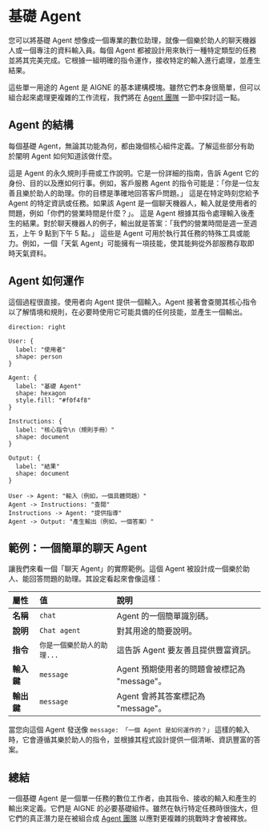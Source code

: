 # 基礎 Agent

您可以將基礎 Agent 想像成一個專業的數位助理，就像一個樂於助人的聊天機器人或一個專注的資料輸入員。每個 Agent 都被設計用來執行一種特定類型的任務並將其完美完成。它根據一組明確的指令運作，接收特定的輸入進行處理，並產生結果。

這些單一用途的 Agent 是 AIGNE 的基本建構模塊。雖然它們本身很簡單，但可以組合起來處理更複雜的工作流程，我們將在 [Agent 團隊](./user-guide-understanding-agents-agent-teams.md) 一節中探討這一點。

## Agent 的結構

每個基礎 Agent，無論其功能為何，都由幾個核心組件定義。了解這些部分有助於闡明 Agent 如何知道該做什麼。

<x-cards data-columns="2">
  <x-card data-title="指令" data-icon="lucide:book-marked">
    這是 Agent 的永久規則手冊或工作說明。它是一份詳細的指南，告訴 Agent 它的身份、目的以及應如何行事。例如，客戶服務 Agent 的指令可能是：「你是一位友善且樂於助人的助理。你的目標是準確地回答客戶問題。」
  </x-card>
  <x-card data-title="輸入" data-icon="lucide:arrow-right-to-line">
    這是在特定時刻您給予 Agent 的特定資訊或任務。如果該 Agent 是一個聊天機器人，輸入就是使用者的問題，例如「你們的營業時間是什麼？」。
  </x-card>
  <x-card data-title="輸出" data-icon="lucide:arrow-left-from-line">
    這是 Agent 根據其指令處理輸入後產生的結果。對於聊天機器人的例子，輸出就是答案：「我們的營業時間是週一至週五，上午 9 點到下午 5 點。」
  </x-card>
  <x-card data-title="技能" data-icon="lucide:sparkles">
    這些是 Agent 可用於執行其任務的特殊工具或能力。例如，一個「天氣 Agent」可能擁有一項技能，使其能夠從外部服務存取即時天氣資料。
  </x-card>
</x-cards>

## Agent 如何運作

這個過程很直接。使用者向 Agent 提供一個輸入。Agent 接著會查閱其核心指令以了解情境和規則，在必要時使用它可能具備的任何技能，並產生一個輸出。

```d2 icon=material-symbols:robot-2-outline
direction: right

User: {
  label: "使用者"
  shape: person
}

Agent: {
  label: "基礎 Agent"
  shape: hexagon
  style.fill: "#f0f4f8"
}

Instructions: {
  label: "核心指令\n（規則手冊）"
  shape: document
}

Output: {
  label: "結果"
  shape: document
}

User -> Agent: "輸入（例如，一個具體問題）"
Agent -> Instructions: "查閱"
Instructions -> Agent: "提供指導"
Agent -> Output: "產生輸出（例如，一個答案）"
```

## 範例：一個簡單的聊天 Agent

讓我們來看一個「聊天 Agent」的實際範例。這個 Agent 被設計成一個樂於助人、能回答問題的助理。其設定看起來會像這樣：

| 屬性 | 值 | 說明 |
| :--- | :--- | :--- |
| **名稱** | `chat` | Agent 的一個簡單識別碼。 |
| **說明** | `Chat agent` | 對其用途的簡要說明。 |
| **指令**| `你是一個樂於助人的助理...` | 這告訴 Agent 要友善且提供豐富資訊。 |
| **輸入鍵** | `message` | Agent 預期使用者的問題會被標記為 "message"。 |
| **輸出鍵** | `message` | Agent 會將其答案標記為 "message"。 |

當您向這個 Agent 發送像 `message: 「一個 Agent 是如何運作的？」` 這樣的輸入時，它會遵循其樂於助人的指令，並根據其程式設計提供一個清晰、資訊豐富的答案。

## 總結

一個基礎 Agent 是一個單一任務的數位工作者，由其指令、接收的輸入和產生的輸出來定義。它們是 AIGNE 的必要基礎組件。雖然在執行特定任務時很強大，但它們的真正潛力是在被組合成 [Agent 團隊](./user-guide-understanding-agents-agent-teams.md) 以應對更複雜的挑戰時才會被釋放。